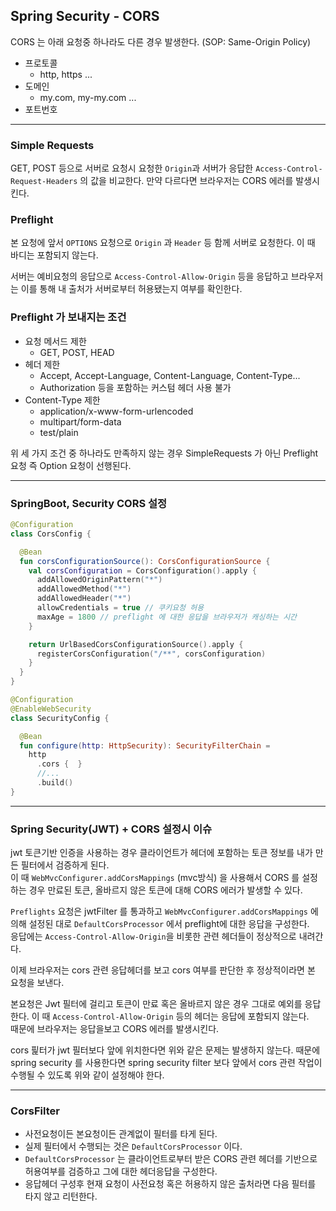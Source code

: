 ## Spring Security - CORS

CORS 는 아래 요청중 하나라도 다른 경우 발생한다. (SOP: Same-Origin Policy)


- 프로토콜
  - http, https ...
- 도메인
  - my.com, my-my.com ...
- 포트번호

---

### Simple Requests
GET, POST 등으로 서버로 요청시 요청한 `Origin`과 서버가 응답한 `Access-Control-Request-Headers` 의 값을 비교한다. 만약 다르다면 브라우저는 CORS 에러를 발생시킨다.

### Preflight
본 요청에 앞서 `OPTIONS` 요청으로 `Origin` 과 `Header` 등 함께 서버로 요청한다. 이 때 바디는 포함되지 않는다.<br/>

서버는 예비요청의 응답으로 `Access-Control-Allow-Origin` 등을 응답하고 브라우저는 이를 통해 내 출처가 서버로부터 허용됐는지 여부를 확인한다.<br/>

### Preflight 가 보내지는 조건
- 요청 메서드 제한
  - GET, POST, HEAD
- 헤더 제한
  - Accept, Accept-Language, Content-Language, Content-Type...
  - Authorization 등을 포함하는 커스텀 헤더 사용 불가
- Content-Type 제한
  - application/x-www-form-urlencoded
  - multipart/form-data
  - test/plain

위 세 가지 조건 중 하나라도 만족하지 않는 경우 SimpleRequests 가 아닌 Preflight 요청 즉 Option 요청이 선행된다.

---

### SpringBoot, Security CORS 설정

```kotlin
@Configuration
class CorsConfig {

  @Bean
  fun corsConfigurationSource(): CorsConfigurationSource {
    val corsConfiguration = CorsConfiguration().apply {
      addAllowedOriginPattern("*")
      addAllowedMethod("*")
      addAllowedHeader("*")
      allowCredentials = true // 쿠키요청 허용
      maxAge = 1800 // preflight 에 대한 응답을 브라우저가 캐싱하는 시간
    }

    return UrlBasedCorsConfigurationSource().apply {
      registerCorsConfiguration("/**", corsConfiguration)
    }
  }
}

@Configuration
@EnableWebSecurity
class SecurityConfig {

  @Bean
  fun configure(http: HttpSecurity): SecurityFilterChain =
    http
      .cors {  }
      //...
      .build()
}
```

---

### Spring Security(JWT) + CORS 설정시 이슈
jwt 토큰기반 인증을 사용하는 경우 클라이언트가 헤더에 포함하는 토큰 정보를 내가 만든 필터에서 검증하게 된다.<br/>
이 때 `WebMvcConfigurer.addCorsMappings` (mvc방식) 을 사용해서 CORS 를 설정하는 경우 만료된 토큰, 올바르지 않은 토큰에 대해 CORS 에러가 발생할 수 있다.<br/>

`Preflights` 요청은 jwtFilter 를 통과하고 `WebMvcConfigurer.addCorsMappings` 에 의해 설정된 대로  `DefaultCorsProcessor` 에서 preflight에 대한 응답을 구성한다.<br/>
응답에는 `Access-Control-Allow-Origin`을 비롯한 관련 헤더들이 정상적으로 내려간다. <br/>

이제 브라우저는 cors 관련 응답헤더를 보고 cors 여부를 판단한 후 정상적이라면 본 요청을 보낸다.<br/>

본요청은 Jwt 필터에 걸리고 토큰이 만료 혹은 올바르지 않은 경우 그대로 예외를 응답한다. 이 때 `Access-Control-Allow-Origin` 등의 헤더는 응답에 포함되지 않는다.<br/>
때문에 브라우저는 응답을보고 CORS 에러를 발생시킨다.<br/>

cors 핉터가 jwt 필터보다 앞에 위치한다면 위와 같은 문제는 발생하지 않는다. 때문에 spring security 를 사용한다면 spring security filter 보다 앞에서 cors 관련 작업이 수행될 수 있도록 위와 같이 설정해야 한다.

---

### CorsFilter
- 사전요청이든 본요청이든 관계없이 필터를 타게 된다.<br/>
- 실제 필터에서 수행되는 것은 `DefaultCorsProcessor` 이다.<br/>
- `DefaultCorsProcessor` 는 클라이언트로부터 받은 CORS 관련 헤더를 기반으로 허용여부를 검증하고 그에 대한 헤더응답을 구성한다.<br/>
- 응답헤더 구성후 현재 요청이 사전요청 혹은 허용하지 않은 출처라면 다음 필터를 타지 않고 리턴한다.
